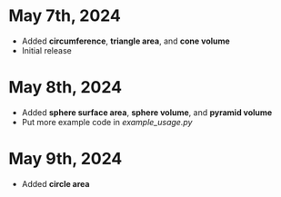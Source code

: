 # May 7th, 2024
- Added **circumference**, **triangle area**, and **cone volume**
- Initial release

# May 8th, 2024
- Added **sphere surface area**, **sphere volume**, and **pyramid volume**
- Put more example code in *example_usage.py*

# May 9th, 2024
- Added **circle area**
